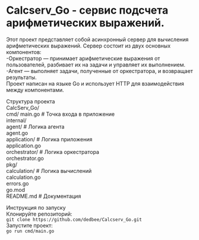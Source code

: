 # Calcserv_Go - сервис подсчета арифметических выражений.

Этот проект представляет собой асинхронный сервер для вычисления арифметических выражений. Сервер состоит из двух основных компонентов:  
  -Оркестратор — принимает арифметические выражения от пользователей, разбивает их на задачи и управляет их выполнением.  
  -Агент — выполняет задачи, полученные от оркестратора, и возвращает результаты.  
Проект написан на языке Go и использует HTTP для взаимодействия между компонентами.  

Структура проекта  
CalcServ_Go/  
  cmd/
    main.go                # Точка входа в приложение  
internal/  
  agent/                 # Логика агента  
    agent.go  
  application/           # Логика приложения  
    application.go  
  orchestrator/          # Логика оркестратора  
    orchestrator.go  
pkg/  
  calculation/           # Логика вычислений  
    calculation.go  
    errors.go  
go.mod  
README.md                  # Документация  

Инструкция по запуску  
Клонируйте репозиторий:  
`git clone https://github.com/dedbee/Calcserv_Go.git`  
Запустите проект:  
`go run cmd/main.go`  
